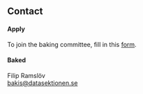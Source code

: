 ## Contact

#### Apply

To join the baking committee, fill in this [form](https://dsekt.se/baka).

#### Baked

Filip Ramslöv</br>
[bakis@datasektionen.se](mailto:bakis@datasektionen.se)
